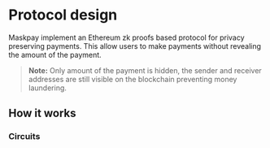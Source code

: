 # Protocol design
Maskpay implement an Ethereum zk proofs based protocol for privacy preserving payments. This allow users to make payments without revealing the amount of the payment.

> **Note:** Only amount of the payment is hidden, the sender and receiver addresses are still visible on the blockchain preventing money laundering.

## How it works

### Circuits

